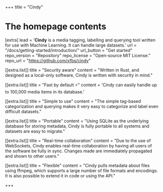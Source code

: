 +++
title = "Cindy"


# The homepage contents
[extra]
lead = '<b>Cindy</b> is a media tagging, labelling and querying tool written for use with Machine Learning. It can handle large datasets.'
url = "/docs/getting-started/introduction/"
url_button = "Get started"
repo_version = "Repository"
repo_license = "Open-source MIT License."
repo_url = "https://github.com/xfbs/cindy"

[[extra.list]]
title = "Security aware"
content = "Written in Rust, and designed as a local-only software, Cindy is written with security in mind."

[[extra.list]]
title = "Fast by default ⚡️"
content = 'Cindy can easily handle up to 100,000 media items in its database.'

[[extra.list]]
title = "Simple to use"
content = "The simple tag-based categorization and querying makes it very easy to categorize and label even difficult datasets."

[[extra.list]]
title = "Portable"
content = "Using SQLite as the underlying database for storing metadata, Cindy is fully portable to all systems and datasets are easy to migrate."

[[extra.list]]
title = "Real-time collaboration"
content = "Due to the use of WebSockets, Cindy enables real-time collaboration by having all users of the software be fully in sync. Changes made are immediately propagated and shown to other users."

[[extra.list]]
title = "Flexible"
content = "Cindy pulls metadata about files using ffmpeg, which supports a large number of file formats and encodings. It is also possible to extend it in code or using the API."

+++
